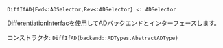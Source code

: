 ```
DiffIfAD{Fwd<:ADSelector,Rev<:ADSelector} <: ADSelector
```

[DifferentiationInterfac](https://github.com/gdalle/DifferentiationInterface.jl)を使用してADバックエンドとインターフェースします。

コンストラクタ: `DiffIfAD(backend::ADTypes.AbstractADType)`
